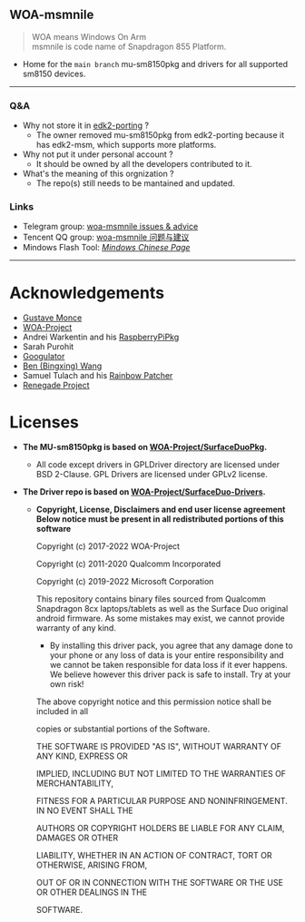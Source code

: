 <!--

**Here are some ideas to get you started:**

🙋‍♀️ A short introduction - what is your organization all about?
🌈 Contribution guidelines - how can the community get involved?
👩‍💻 Useful resources - where can the community find your docs? Is there anything else the community should know?
🍿 Fun facts - what does your team eat for breakfast?
🧙 Remember, you can do mighty things with the power of [Markdown](https://docs.github.com/github/writing-on-github/getting-started-with-writing-and-formatting-on-github/basic-writing-and-formatting-syntax)
-->

## WOA-msmnile
> WOA means Windows On Arm  
> msmnile is code name of Snapdragon 855 Platform.
  - Home for the `main branch` mu-sm8150pkg and drivers for all supported sm8150 devices.
___
### Q&A
  - Why not store it in [edk2-porting](https://github.com/edk2-porting) ?
    - The owner removed mu-sm8150pkg from edk2-porting because it has edk2-msm, which supports more platforms.
  - Why not put it under personal account ?
    - It should be owned by all the developers contributed to it.
  - What's the meaning of this orgnization ?
    - The repo(s) still needs to be mantained and updated.

### Links
  - Telegram group: [woa-msmnile issues & advice](https://t.me/woa_msmnile_issues)
  - Tencent QQ group: [woa-msmnile 问题与建议](https://qm.qq.com/cgi-bin/qm/qr?k=r2Gb_eHElZq0T7Rczf4rnEMsMdX6gbvF&jump_from=webapi&authKey=L4/pvGXcxQQddJpzUoa3qEh6P4n/fbF88oPKuPh4L0EFIEj5cY1k06i2w78gA5m5)
  - Mindows Flash Tool: *[Mindows Chinese Page](http://mindows.cn/)*
  
___
# Acknowledgements
  - [Gustave Monce](https://github.com/gus33000)
  - [WOA-Project](https://github.com/WOA-Project)
  - Andrei Warkentin and his [RaspberryPiPkg](https://github.com/andreiw/RaspberryPiPkg)
  - Sarah Purohit
  - [Googulator](https://github.com/Googulator/)
  - [Ben (Bingxing) Wang](https://github.com/imbushuo/)
  - Samuel Tulach and his [Rainbow Patcher](https://github.com/SamuelTulach/rainbow)
  - [Renegade Project](https://github.com/edk2-porting)

# Licenses
 - __The MU-sm8150pkg is based on [WOA-Project/SurfaceDuoPkg](https://github.com/WOA-Project/SurfaceDuoPkg/).__
   - All code except drivers in GPLDriver directory are licensed under BSD 2-Clause. GPL Drivers are licensed under GPLv2 license.
 - __The Driver repo is based on [WOA-Project/SurfaceDuo-Drivers](https://github.com/WOA-Project/SurfaceDuo-Drivers).__  
 
   - __Copyright, License, Disclaimers and end user license agreement__
      **Below notice must be present in all redistributed portions of this software**

      Copyright (c) 2017-2022 WOA-Project

      Copyright (c) 2011-2020 Qualcomm Incorporated

      Copyright (c) 2019-2022 Microsoft Corporation

      This repository contains binary files sourced from Qualcomm Snapdragon 8cx laptops/tablets as well as the Surface Duo original android firmware. As some mistakes may exist, we cannot provide warranty of any kind. 

      - By installing this driver pack, you agree that any damage done to your phone or any loss of data is your entire responsibility and we cannot be taken responsible for data loss if it ever happens. We believe however this driver pack is safe to install. Try at your own risk!


      The above copyright notice and this permission notice shall be included in all

      copies or substantial portions of the Software.

      THE SOFTWARE IS PROVIDED "AS IS", WITHOUT WARRANTY OF ANY KIND, EXPRESS OR

      IMPLIED, INCLUDING BUT NOT LIMITED TO THE WARRANTIES OF MERCHANTABILITY,

      FITNESS FOR A PARTICULAR PURPOSE AND NONINFRINGEMENT. IN NO EVENT SHALL THE

      AUTHORS OR COPYRIGHT HOLDERS BE LIABLE FOR ANY CLAIM, DAMAGES OR OTHER

      LIABILITY, WHETHER IN AN ACTION OF CONTRACT, TORT OR OTHERWISE, ARISING FROM,

      OUT OF OR IN CONNECTION WITH THE SOFTWARE OR THE USE OR OTHER DEALINGS IN THE

      SOFTWARE.
